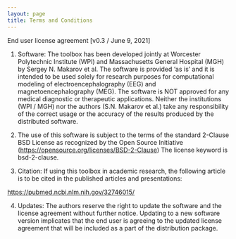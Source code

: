 ```yaml
---
layout: page
title: Terms and Conditions
---
```


End user license agreement [v0.3 / June 9, 2021]

1)	Software: The toolbox has been developed jointly at Worcester Polytechnic Institute (WPI) and Massachusetts General Hospital (MGH) by Sergey N. Makarov et al. The software is provided ‘as is’ and it is intended to be used solely for research purposes for computational modeling of electroencephalography (EEG) and magnetoencephalography (MEG). The software is NOT approved for any medical diagnostic or therapeutic applications. Neither the institutions (WPI / MGH) nor the authors (S.N. Makarov et al.) take any responsibility of the correct usage or the accuracy of the results produced by the distributed software. 

2)  The use of this software is subject to the terms of the standard 2-Clause BSD License as recognized by the Open Source Initiative (https://opensource.org/licenses/BSD-2-Clause) The license keyword is bsd-2-clause. 

3)	Citation: If using this toolbox in academic research, the following article is to be cited in the published articles and presentations:

https://pubmed.ncbi.nlm.nih.gov/32746015/

4)	Updates: The authors reserve the right to update the software and the license agreement without further notice. Updating to a new software version implicates that the end user is agreeing to the updated license agreement that will be included as a part of the distribution package.
